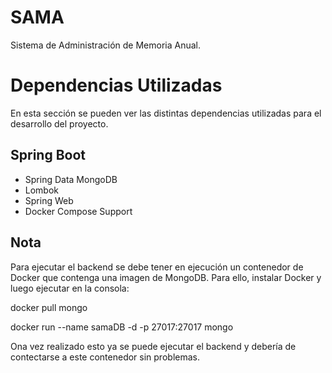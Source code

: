 # SAMA
Sistema de Administración de Memoria Anual.

# Dependencias Utilizadas
En esta sección se pueden ver las distintas dependencias utilizadas para el desarrollo del proyecto.
## Spring Boot
- Spring Data MongoDB
- Lombok
- Spring Web
- Docker Compose Support 

## Nota
Para ejecutar el backend se debe tener en ejecución un contenedor de Docker que contenga una imagen de MongoDB. 
Para ello, instalar Docker y luego ejecutar en la consola:

docker pull mongo

docker run --name samaDB -d -p 27017:27017 mongo

Ona vez realizado esto ya se puede ejecutar el backend y debería de contectarse a este contenedor sin problemas.
